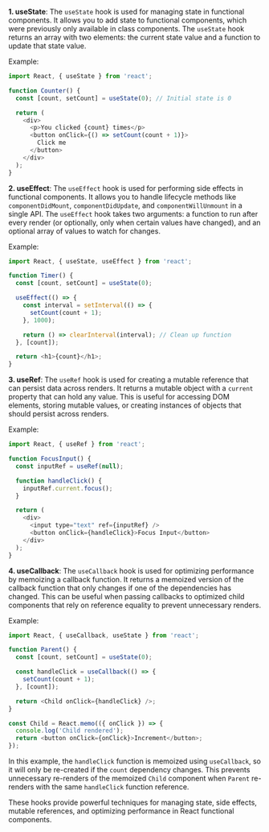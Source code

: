 **1. useState**:
The `useState` hook is used for managing state in functional components. It allows you to add state to functional components, which were previously only available in class components. The `useState` hook returns an array with two elements: the current state value and a function to update that state value.

Example:
```javascript
import React, { useState } from 'react';

function Counter() {
  const [count, setCount] = useState(0); // Initial state is 0

  return (
    <div>
      <p>You clicked {count} times</p>
      <button onClick={() => setCount(count + 1)}>
        Click me
      </button>
    </div>
  );
}
```

**2. useEffect**:
The `useEffect` hook is used for performing side effects in functional components. It allows you to handle lifecycle methods like `componentDidMount`, `componentDidUpdate`, and `componentWillUnmount` in a single API. The `useEffect` hook takes two arguments: a function to run after every render (or optionally, only when certain values have changed), and an optional array of values to watch for changes.

Example:
```javascript
import React, { useState, useEffect } from 'react';

function Timer() {
  const [count, setCount] = useState(0);

  useEffect(() => {
    const interval = setInterval(() => {
      setCount(count + 1);
    }, 1000);

    return () => clearInterval(interval); // Clean up function
  }, [count]);

  return <h1>{count}</h1>;
}
```

**3. useRef**:
The `useRef` hook is used for creating a mutable reference that can persist data across renders. It returns a mutable object with a `current` property that can hold any value. This is useful for accessing DOM elements, storing mutable values, or creating instances of objects that should persist across renders.

Example:
```javascript
import React, { useRef } from 'react';

function FocusInput() {
  const inputRef = useRef(null);

  function handleClick() {
    inputRef.current.focus();
  }

  return (
    <div>
      <input type="text" ref={inputRef} />
      <button onClick={handleClick}>Focus Input</button>
    </div>
  );
}
```

**4. useCallback**:
The `useCallback` hook is used for optimizing performance by memoizing a callback function. It returns a memoized version of the callback function that only changes if one of the dependencies has changed. This can be useful when passing callbacks to optimized child components that rely on reference equality to prevent unnecessary renders.

Example:
```javascript
import React, { useCallback, useState } from 'react';

function Parent() {
  const [count, setCount] = useState(0);

  const handleClick = useCallback(() => {
    setCount(count + 1);
  }, [count]);

  return <Child onClick={handleClick} />;
}

const Child = React.memo(({ onClick }) => {
  console.log('Child rendered');
  return <button onClick={onClick}>Increment</button>;
});
```
In this example, the `handleClick` function is memoized using `useCallback`, so it will only be re-created if the `count` dependency changes. This prevents unnecessary re-renders of the memoized `Child` component when `Parent` re-renders with the same `handleClick` function reference.

These hooks provide powerful techniques for managing state, side effects, mutable references, and optimizing performance in React functional components.